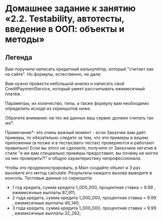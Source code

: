 # Домашнее задание к занятию «2.2. Testability, автотесты, введение в ООП: объекты и методы»



## Легенда
Вам поручили написать кредитный калькулятор, который "считает как на сайте". Но формулы, естественно, не дали.

Вам нужно провести небольшой анализ и написать свой CreditPaymentService, который умеет рассчитывать ежемесячный платёж.

Параметры, их количество, типы, а также формулу вам необходимо определить исходя из скриншотов ниже.

Обратите внимание: на тех же данных ваш сервис должен считать так же*.

Примечание*: это очень важный момент - если Заказчик вам даёт примеры, то обязательно следите за тем, что эти примеры в вашем приложении (а позже и в тестах/авто-тестах) проверяются и работают правильно! Если вы этого не сделаете, получите от Заказчика негатив в стиле "я же вам специально примеры предоставил, вы почему не могли на них проверить?!" и общую характеристику непрофессионала.

Чтобы это продемонстрировать, в Main создайте объект и 3 раз вызовите его метод calculate. Результаты каждого вызова выводите в консоль.
Тестовые данные со скриншота:
- 1 год кредита, сумма кредита 1_000_000, процентная ставка = 9.99 , ежемесячные выплаты 87_911;
- 2 года кредита, сумма кредита 1_000_000, процентная ставка = 9.99 , ежемесячные выплаты 46_140;
- 3 года кредита, сумма кредита 1_000_000, процентная ставка = 9.99 , ежемесячные выплаты 32_262;